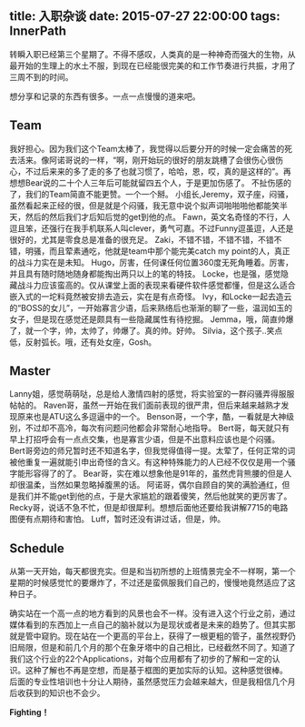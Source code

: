 title: 入职杂谈
date: 2015-07-27 22:00:00
tags: InnerPath
---
转瞬入职已经第三个星期了。不得不感叹，人类真的是一种神奇而强大的生物，从最开始的生理上的水土不服，到现在已经能很完美的和工作节奏进行共振，才用了三周不到的时间。

想分享和记录的东西有很多。一点一点慢慢的道来吧。

## Team

我好担心。因为我们这个Team太棒了，我觉得以后要分开的时候一定会痛苦的死去活来。像阿诺哥说的一样，“啊，刚开始玩的很好的朋友跳槽了会很伤心很伤心，不过后来来的多了走的多了也就习惯了，哈哈，恩，哎，真的是这样的”。再想想Bear说的二十个人三年后可能就留四五个人，于是更加伤感了。
不扯伤感的了，我们的Team简直不能更赞。一个一个掰。
小组长,Jeremy，双子座，闷骚，虽然看起来正经的很，但是就是个闷骚，我无意中说个拟声词啪啪啪他都能笑半天，然后的然后我们才后知后觉的get到他的点。
Fawn，英文名奇怪的不行，人逗且笨，还强行在我手机联系人叫clever，勇气可嘉。不过Funny逗虽逗，人还是很好的，尤其是零食总是准备的很充足。
Zaki，不错不错，不错不错，不错不错，明骚，而且荤素通吃，他就是team中那个能完美catch my point的人，真正的战斗力实在是未知。
Hugo，厉害，任何课任何位置360度无死角睡着。厉害，并且具有随时随地随身都能掏出两只以上的笔的特技。
Locke，也是强，感觉隐藏战斗力应该蛮高的。仅从课堂上面的表现来看硬件软件感觉都懂，但是这么适合嵌入式的一坨料竟然被安排去造云，实在是有点奇怪。
Ivy，和Locke一起去造云的“BOSS的女儿”，一开始寡言少语，后来熟络后也渐渐的聊了一些，温润如玉的女子，但是现在感觉还是颇具有一些隐藏属性有待挖掘。
Jemma，哦，简直帅爆了，就一个字，帅，太帅了，帅爆了。真的帅。好帅。
Silvia，这个孩子..笑点低，反射弧长。哦，还有处女座，Gosh。

## Master

Lanny姐，感觉萌萌哒，总是给人激情四射的感觉，将实验室的一群闷骚弄得服服帖帖的。
Raven哥，虽然一开始在我们面前表现的很严肃，但后来越来越熟才发现原来也是ATU这么多逗逼中的一个。
Benson哥，一个字，酷，一看就是大神级别，不过却不高冷，每次有问题问他都会非常耐心地指导。
Bert哥，每天就只有早上打招呼会有一点点交集，也是寡言少语，但是不出意料应该也是个闷骚。
Bert哥旁边的师兄暂时还不知道名字，但我觉得值得一提。太荤了，任何正常的词被他重复一遍就能引申出奇怪的含义。有这种特殊能力的人已经不仅仅是用一个骚字能形容得了的了。
Bear哥，实在难以想象他是91年的，虽然虎背熊腰的但是人却很温柔，当然如果忽略掉腹黑的话。
阿诺哥，偶尔自顾自的笑的满脸通红，但是我们并不能get到他的点，于是大家尴尬的跟着傻笑，然后他就笑的更厉害了。
Recky哥，说话不急不忙，但是却很犀利。想想后面他还要给我讲解7715的电路图便有点期待和害怕。
Luff，暂时还没有讲过话，但是，帅。

## Schedule
从第一天开始，每天都很充实。但是和当初所想的上班情景完全不一样啊，第一个星期的时候感觉忙的要爆炸了，不过还是蛮佩服我们自己的，慢慢地竟然适应了这种日子。

确实站在一个高一点的地方看到的风景也会不一样。没有进入这个行业之前，通过媒体看到的东西加上一点自己的脑补就以为是现状或者是未来的趋势了。但其实那就是管中窥豹。现在站在一个更高的平台上，获得了一根更粗的管子，虽然视野仍旧局限，但是和前几个月的那个在象牙塔中的自己相比，已经截然不同了。知道了我们这个行业的22个Applications，对每个应用都有了初步的了解和一定的认识。这种了解也不再是空想，而是基于框图的更加实际的认知。这种感觉很棒。
后面的专业性培训也十分让人期待，虽然感觉压力会越来越大，但是我相信几个月后收获到的知识也不会少。

**Fighting！**
